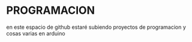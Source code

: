 # PROGRAMACION
en este espacio de github estaré  subiendo proyectos de programacion y cosas varias en arduino
